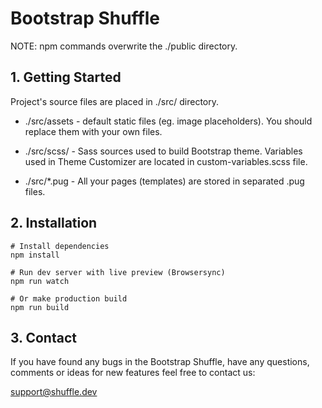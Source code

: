# Bootstrap Shuffle

NOTE: npm commands overwrite the ./public directory.

## 1. Getting Started

Project's source files are placed in ./src/ directory. 

* ./src/assets - default static files (eg. image placeholders). You should replace them with your own files.

* ./src/scss/ - Sass sources used to build Bootstrap theme. Variables used in Theme Customizer are located in custom-variables.scss file.

* ./src/*.pug - All your pages (templates) are stored in separated .pug files.

## 2. Installation

```
# Install dependencies
npm install 

# Run dev server with live preview (Browsersync)
npm run watch

# Or make production build
npm run build
```

## 3. Contact

If you have found any bugs in the Bootstrap Shuffle, have any questions, 
comments or ideas for new features feel free to contact us:

support@shuffle.dev